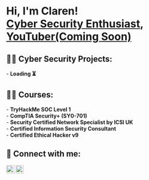 <h1>Hi, I'm Claren! <br/><a href="https://github.com/C7AR3N"></a> <a href="https://linkedin.com/in/claren-jaivon-d-costa-1573a4110">Cyber Security Enthusiast</a>, <a href="https://www.youtube.com/">YouTuber(Coming Soon)</a></h1>

<h2>👨‍💻 Cyber Security Projects:</h2>
- <b>Loading ⏳</b>
  

<h2>👨‍💻 Courses:</h2>
- <b>TryHackMe SOC Level 1</b>
<br>- <b>CompTIA Security+ (SY0-701)</b>
<br>- <b>Security Certified Network Specialist by ICSI UK</b>
<br>- <b>Certified Information Security Consultant</b>
<br>- <b>Certified Ethical Hacker v9</b>

<h2> 🤳 Connect with me:</h2>

[<img align="left" alt="JoshMadakor | YouTube" width="22px" src="https://cdn.jsdelivr.net/npm/simple-icons@v3/icons/youtube.svg" />][youtube]
[<img align="left" alt="JoshMadakor | LinkedIn" width="22px" src="https://cdn.jsdelivr.net/npm/simple-icons@v3/icons/linkedin.svg" />][linkedin]


[youtube]: https://www.youtube.com/
[linkedin]: https://linkedin.com/in/claren-jaivon-d-costa-1573a4110
